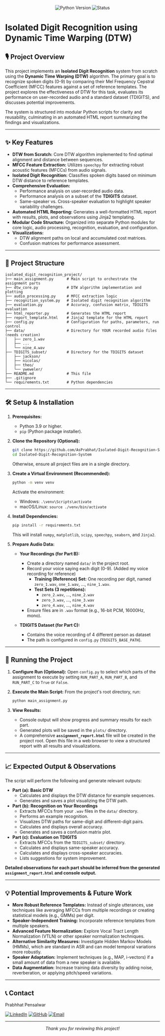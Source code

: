 <div align="center">
  <img src="https://img.shields.io/badge/Python-3.9%2B-blue?style=for-the-badge&logo=python" alt="Python Version">
  <img src="https://img.shields.io/badge/Status-Completed-green?style=for-the-badge" alt="Status">
  <!-- Add other relevant badges if you have them, e.g., license -->
</div>

# Isolated Digit Recognition using Dynamic Time Warping (DTW)

## 🎙️ Project Overview

This project implements an **Isolated Digit Recognition** system from scratch using the **Dynamic Time Warping (DTW)** algorithm. The primary goal is to recognize spoken digits (0-9) by comparing their Mel Frequency Cepstral Coefficient (MFCC) features against a set of reference templates. The project explores the effectiveness of DTW for this task, evaluates its performance on user-recorded audio and a standard dataset (TDIGITS), and discusses potential improvements.

The system is structured into modular Python scripts for clarity and reusability, culminating in an automated HTML report summarizing the findings and visualizations.

---

## ✨ Key Features

*   **DTW from Scratch:** Core DTW algorithm implemented to find optimal alignment and distance between sequences.
*   **MFCC Feature Extraction:** Utilizes `speechpy` for extracting robust acoustic features (MFCCs) from audio signals.
*   **Isolated Digit Recognition:** Classifies spoken digits based on minimum DTW distance to reference templates.
*   **Comprehensive Evaluation:**
    *   Performance analysis on user-recorded audio data.
    *   Performance analysis on a subset of the **TDIGITS** dataset.
    *   Same-speaker vs. Cross-speaker evaluation to highlight speaker variability challenges.
*   **Automated HTML Reporting:** Generates a well-formatted HTML report with results, plots, and observations using Jinja2 templating.
*   **Modular Code Structure:** Organized into separate Python modules for core logic, audio processing, recognition, evaluation, and configuration.
*   **Visualizations:**
    *   DTW alignment paths on local and accumulated cost matrices.
    *   Confusion matrices for performance assessment.

---

## 📂 Project Structure

```
isolated_digit_recognition_project/
├── main_assignment.py      # Main script to orchestrate the assignment parts
├── dtw_core.py             # DTW algorithm implementation and plotting
├── audio_processing.py     # MFCC extraction logic
├── recognition_system.py   # Isolated digit recognition algorithm
├── evaluation.py           # Accuracy, confusion matrix, TDIGITS evaluation
├── html_reporter.py        # Generates the HTML report
├── report_template.html    # Jinja2 template for the HTML report
├── config.py               # Configuration for paths, parameters, run control
├── data/                   # Directory for YOUR recorded audio files (needs creation)
│   ├── zero_1.wav
│   ├── ...
│   └── nine_4.wav
├── TDIGITS_subset/         # Directory for the TDIGITS dataset
│   ├── jackson/
│   ├── nicolas/
│   ├── theo/
│   └── yweweler/
├── README.md               # This file
├── .gitignore
└── requirements.txt        # Python dependencies
```


---

## 🛠️ Setup & Installation

1.  **Prerequisites:**
    *   Python 3.9 or higher.
    *   `pip` (Python package installer).

2.  **Clone the Repository (Optional):**
    ```bash
    git clone https://github.com/AsPrabhat/Isolated-Digit-Recognition-System
    cd Isolated-Digit-Recognition-System
    ```
    Otherwise, ensure all project files are in a single directory.

3.  **Create a Virtual Environment (Recommended):**
    ```bash
    python -m venv venv
    ```
    Activate the environment:
    *   Windows: `.\venv\Scripts\activate`
    *   macOS/Linux: `source ./venv/bin/activate`

4.  **Install Dependencies:**
    ```bash
    pip install -r requirements.txt
    ```
    This will install `numpy`, `matplotlib`, `scipy`, `speechpy`, `seaborn`, and `Jinja2`.

5.  **Prepare Audio Data:**

    *   **Your Recordings (for Part B):**
        *   Create a directory named `data/` in the project root.
        *   Record your voice saying each digit (0-9). (Added my voice recording for reference)
            *   **Training (Reference) Set:** One recording per digit, named `zero_1.wav`, `one_1.wav`, ..., `nine_1.wav`.
            *   **Test Sets (3 repetitions):**
                *   `zero_2.wav`, ..., `nine_2.wav`
                *   `zero_3.wav`, ..., `nine_3.wav`
                *   `zero_4.wav`, ..., `nine_4.wav`
        *   Ensure files are in `.wav` format (e.g., 16-bit PCM, 16000Hz, mono).

    *   **TDIGITS Dataset (for Part C):**
        *   Contains the voice recording of 4 different person as dataset
        *   The path is configured in `config.py` (`TDIGITS_BASE_PATH`).

---

## 🚀 Running the Project

1.  **Configure Run (Optional):**
    Open `config.py` to select which parts of the assignment to execute by setting `RUN_PART_A`, `RUN_PART_B`, and `RUN_PART_C` to `True` or `False`.

2.  **Execute the Main Script:**
    From the project's root directory, run:
    ```bash
    python main_assignment.py
    ```

3.  **View Results:**
    *   Console output will show progress and summary results for each part.
    *   Generated plots will be saved in the `plots/` directory.
    *   A comprehensive **`assignment_report.html`** file will be created in the project root. Open this file in a web browser to view a structured report with all results and visualizations.

---

## 📈 Expected Output & Observations

The script will perform the following and generate relevant outputs:

*   **Part (a): Basic DTW**
    *   Calculates and displays the DTW distance for example sequences.
    *   Generates and saves a plot visualizing the DTW path.
*   **Part (b): Recognition on Your Recordings**
    *   Extracts MFCCs from your `.wav` files in the `data/` directory.
    *   Performs an example recognition.
    *   Visualizes DTW paths for same-digit and different-digit pairs.
    *   Calculates and displays overall accuracy.
    *   Generates and saves a confusion matrix plot.
*   **Part (c): Evaluation on TDIGITS**
    *   Extracts MFCCs from the `TDIGITS_subset/` directory.
    *   Calculates and displays same-speaker accuracy.
    *   Calculates and displays cross-speaker accuracies.
    *   Lists suggestions for system improvement.

**Detailed observations for each part should be inferred from the generated `assignment_report.html` and console output.**

---

## 💡 Potential Improvements & Future Work

*   **More Robust Reference Templates:** Instead of single utterances, use techniques like averaging MFCCs from multiple recordings or creating statistical models (e.g., GMMs) per digit.
*   **Speaker-Independent Training:** Incorporate reference templates from multiple speakers.
*   **Advanced Feature Normalization:** Explore Vocal Tract Length Normalization (VTLN) or other speaker normalization techniques.
*   **Alternative Similarity Measures:** Investigate Hidden Markov Models (HMMs), which are standard in ASR and can model temporal variations more robustly.
*   **Speaker Adaptation:** Implement techniques (e.g., MAP, i-vectors) if a small amount of data from a new speaker is available.
*   **Data Augmentation:** Increase training data diversity by adding noise, reverberation, or applying pitch/speed variations.

---

## 📞 Contact

Prabhhat Pensalwar

[![LinkedIn](https://img.shields.io/badge/LinkedIn-blue?style=for-the-badge&logo=linkedin)](https://www.linkedin.com/in/prabhat-pensalwar-2ab7a5330/)  [![GitHub](https://img.shields.io/badge/GitHub-black?style=for-the-badge&logo=github)](https://github.com/AsPrabhat)  [![Email](https://img.shields.io/badge/Email-red?style=for-the-badge&logo=gmail&logoColor=white)](mailto:prabhatworkspace@gmail.com)


---

<div align="center">
  <em>Thank you for reviewing this project!</em>
</div>